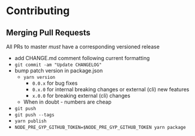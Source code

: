 # Contributing

## Merging Pull Requests

All PRs to master _must_ have a corresponding versioned release

- add CHANGE.md comment following current formatting
- `git commit -am "Update CHANGELOG"`
- bump patch version in package.json
  - `yarn version`
    - `0.0.x` for bug fixes
    - `0.x.0` for internal breaking changes or external (cli) new features
    - `x.0.0` for breaking external (cli) changes
  - When in doubt - numbers are cheap
- `git push`
- `git push --tags`
- `yarn publish`
- `NODE_PRE_GYP_GITHUB_TOKEN=$NODE_PRE_GYP_GITHUB_TOKEN yarn package`

